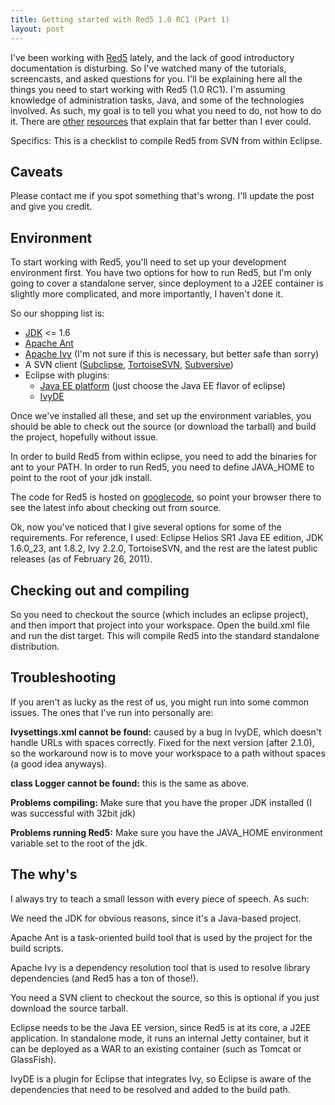 ```yaml
---
title: Getting started with Red5 1.0 RC1 (Part 1)
layout: post
---
```

I've been working with [Red5](http://www.red5.org/) lately, and the lack of good introductory documentation is disturbing. So I've watched many of the tutorials, screencasts, and asked questions for you. I'll be explaining here all the things you need to start working with Red5 (1.0 RC1). I'm assuming knowledge of administration tasks, Java, and some of the technologies involved. As such, my goal is to tell you what you need to do, not how to do it. There are [other](http://www.youtube.com/user/tallbrunette22) [resources](http://www.youtube.com/user/dominickaccattato) that explain that far better than I ever could.

Specifics: This is a checklist to compile Red5 from SVN from within Eclipse.

## Caveats

Please contact me if you spot something that's wrong. I'll update the post and give you credit.

## Environment

To start working with Red5, you'll need to set up your development environment first. You have two options for how to run Red5, but I'm only going to cover a standalone server, since deployment to a J2EE container is slightly more complicated, and more importantly, I haven't done it.

So our shopping list is:

- [JDK](http://www.oracle.com/technetwork/java/javase/downloads/index.html) <= 1.6
- [Apache Ant](http://ant.apache.org/bindownload.cgi)
- [Apache Ivy](http://ant.apache.org/ivy/download.cgi) (I'm not sure if this is necessary, but better safe than sorry)
- A SVN client ([Subclipse](http://subclipse.tigris.org/servlets/ProjectProcess?pageID=p4wYuA), [TortoiseSVN](http://tortoisesvn.net/downloads.html), [Subversive](http://www.eclipse.org/subversive/downloads.php))
- Eclipse with plugins:
  - [Java EE platform](http://www.eclipse.org/downloads/) (just choose the Java EE flavor of eclipse)
  - [IvyDE](http://ant.apache.org/ivy/ivyde/download.cgi)

Once we've installed all these, and set up the environment variables, you should be able to check out the source (or download the tarball) and build the project, hopefully without issue.

In order to build Red5 from within eclipse, you need to add the binaries for ant to your PATH. In order to run Red5, you need to define JAVA_HOME to point to the root of your jdk install.

The code for Red5 is hosted on [googlecode](http://code.google.com/p/red5/source/checkout), so point your browser there to see the latest info about checking out from source.

Ok, now you've noticed that I give several options for some of the requirements. For reference, I used: Eclipse Helios SR1 Java EE edition, JDK 1.6.0_23, ant 1.8.2, Ivy 2.2.0, TortoiseSVN, and the rest are the latest public releases (as of February 26, 2011).

## Checking out and compiling

So you need to checkout the source (which includes an eclipse project), and then import that project into your workspace. Open the build.xml file and run the dist target. This will compile Red5 into the standard standalone distribution.

## Troubleshooting

If you aren't as lucky as the rest of us, you might run into some common issues. The ones that I've run into personally are:

**Ivysettings.xml cannot be found:** caused by a bug in IvyDE, which doesn't handle URLs with spaces correctly. Fixed for the next version (after 2.1.0), so the workaround now is to move your workspace to a path without spaces (a good idea anyways).

**class Logger cannot be found:** this is the same as above.

**Problems compiling:** Make sure that you have the proper JDK installed (I was successful with 32bit jdk)

**Problems running Red5:** Make sure you have the JAVA_HOME environment variable set to the root of the jdk.

## The why's

I always try to teach a small lesson with every piece of speech. As such:

We need the JDK for obvious reasons, since it's a Java-based project.

Apache Ant is a task-oriented build tool that is used by the project for the build scripts.

Apache Ivy is a dependency resolution tool that is used to resolve library dependencies (and Red5 has a ton of those!).

You need a SVN client to checkout the source, so this is optional if you just download the source tarball.

Eclipse needs to be the Java EE version, since Red5 is at its core, a J2EE application. In standalone mode, it runs an internal Jetty container, but it can be deployed as a WAR to an existing container (such as Tomcat or GlassFish).

IvyDE is a plugin for Eclipse that integrates Ivy, so Eclipse is aware of the dependencies that need to be resolved and added to the build path.
